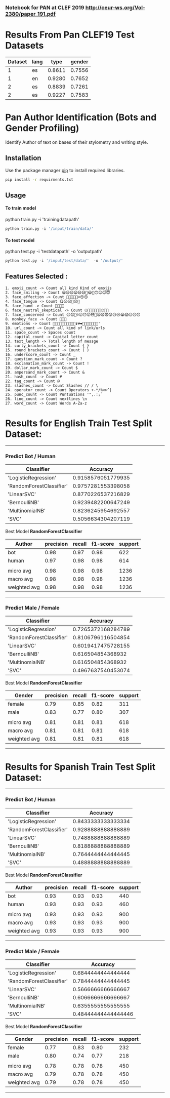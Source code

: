 ### Notebook for PAN at CLEF 2019 http://ceur-ws.org/Vol-2380/paper_191.pdf


# Results From Pan CLEF19 Test Datasets 

| Dataset | lang |  type  | gender |
|---------|------|--------|--------|
|    1    |  es  | 0.8611 | 0.7556 |
|    1    |  en  | 0.9280 | 0.7652 |
|    2    |  es  | 0.8839 | 0.7261 |
|    2    |  es  | 0.9227 | 0.7583 |



# Pan Author Identification (Bots and Gender Profiling)

Identify Author of text on bases of their stylometry and writing style.

## Installation

Use the package manager [pip](https://pip.pypa.io/en/stable/) to install required libraries.

```bash
pip install -r requirments.txt
```

## Usage
#### To train model

python train.py -i 'trainingdatapath'
```python
python train.py -i '/input/train/data/'
```

#### To test model 

python test.py -i 'testdatapath' -o 'outputpath'

```python
python test.py -i '/input/test/data/'  -o '/output/'
```

## Features Selected :
```
1. emoji_count -> Count all kind Kind of emojis
2. face_smiling -> Count 😀😃😄😁😆😅🤣😂🙂🙃😉😊😇
3. face_affection -> Count 🥰😍🤩😘😗☺😚😙
4. face_tongue -> Count 😋😛😜🤪😝🤑
5. face_hand -> Count 🤗🤭🤫🤔
6. face_neutral_skeptical -> Count 🤐🤨😐😑😶😏😒🙄😬🤥
7. face_concerned -> Count 😕😟🙁☹😮😯😲😳🥺😦😧😨😰😥😢😭😱😖😣😞
8. monkey_face -> Count 🙈🙉🙊
9. emotions -> Count 💋💌💘💝💖💗💓💞💕💟❣💔❤🧡💛💚💙💜🤎🖤'
10. url_count -> Count all kind of link/urls
11. space_count -> Spaces count
12. capital_count -> Capital letter count
13. text_length -> Total length of messge
14. curly_brackets_count -> Count { }
15. round_brackets_count -> Count ( )
16. underscore_count -> Count _
17. question_mark_count -> Count ?
18. exclamation_mark_count -> Count !
19. dollar_mark_count -> Count $
20. ampersand_mark_count -> Count &
21. hash_count -> Count #
22. tag_count -> Count @
23. slashes_count -> Count Slashes // / \
24. operator_count -> Count Operators +-*/%<>^|
25. punc_count -> Count Puntuations '",.:;`
26. line_count -> Count nextlines \n
27. word_count -> Count Words A-Za-z
```


# Results for English Train Test Split Dataset:
______________________________________

### Predict Bot / Human

Classifier | Accuracy
---------------------|-------------------
'LogisticRegression' | 0.9158576051779935
 'RandomForestClassifier'| 0.9757281553398058
 'LinearSVC'| 0.8770226537216829
 'BernoulliNB'| 0.9239482200647249
 'MultinomialNB'| 0.8236245954692557
 'SVC'| 0.5056634304207119

Best Model **RandomForestClassifier**

| Author       | precision  |  recall  |  f1-score |  support
|--------------|------------|----------|-----------|---------
|         bot  |     0.98   |   0.97   |     0.98  |    622
|       human  |     0.97   |   0.98   |    0.98   |    614
|||||
|   micro avg  |     0.98   |   0.98   |   0.98    |   1236
|   macro avg  |     0.98   |   0.98   |   0.98    |   1236
|weighted avg  |     0.98   |   0.98   |   0.98    |   1236

__________________________________________________

### Predict Male / Female

Classifier | Accuracy
---------------------|-------------
'LogisticRegression'| 0.7265372168284789
 'RandomForestClassifier'| 0.8106796116504854
 'LinearSVC'| 0.6019417475728155
 'BernoulliNB'| 0.616504854368932
 'MultinomialNB'| 0.616504854368932
 'SVC'| 0.4967637540453074

Best Model **RandomForestClassifier**

|Gender         | precision |   recall | f1-score  | support
|---------------|---------- | -------- |-----------|-------
|      female   |    0.79   |    0.85  |    0.82   |    311
|        male   |    0.83   |    0.77  |    0.80   |    307
|||||
|   micro avg   |    0.81   |    0.81  |    0.81   |    618
|   macro avg   |    0.81   |    0.81  |    0.81   |    618
|weighted avg   |    0.81   |    0.81  |    0.81   |    618

________________________________________

# Results for Spanish Train Test Split Dataset:

________________________________________

### Predict Bot / Human

Classifier | Accuracy
----------------|--------------------
'LogisticRegression'| 0.8433333333333334
 'RandomForestClassifier'| 0.9288888888888889
 'LinearSVC'| 0.7488888888888889
 'BernoulliNB'| 0.8188888888888889
 'MultinomialNB'| 0.7644444444444445
 'SVC'| 0.4888888888888889

Best Model **RandomForestClassifier**

|Author       |  precision  |  recall |  f1-score|   support
|--------------|-------------|---------|----------|----------
|         bot |       0.93  |    0.93 |     0.93 |      440 
|       human |      0.93   |   0.93  |    0.93  |     460
|||||
|   micro avg |      0.93   |   0.93  |    0.93  |     900  
|   macro avg |      0.93   |   0.93  |    0.93  |     900  
|weighted avg |      0.93   |   0.93  |    0.93  |     900  

________________________________________

### Predict Male / Female

Classifier | Accuracy
------------|---------------------
'LogisticRegression'| 0.6844444444444444
 'RandomForestClassifier' | 0.7844444444444445
 'LinearSVC'| 0.5666666666666667
 'BernoulliNB'| 0.6066666666666667
 'MultinomialNB'| 0.6355555555555555
 'SVC'| 0.48444444444444446

Best Model **RandomForestClassifier**



|Gender         | precision |   recall |  f1-score |  support
|---------------|:---------- |:----------|:-----------|:---------
|      female   |    0.77   |   0.83   |   0.80    |   232
|        male   |    0.80   |   0.74   |   0.77    |   218
|||||
|   micro avg   |    0.78   |   0.78   |   0.78    |   450
|   macro avg   |    0.79   |   0.78   |   0.78    |   450
|weighted avg   |    0.79   |   0.78   |   0.78    |   450



_________________________________

